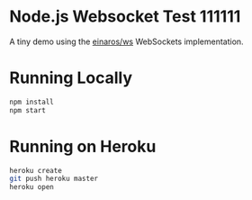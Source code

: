 # Node.js Websocket Test 111111

A tiny demo using the [einaros/ws](http://einaros.github.io/ws/) WebSockets implementation.

# Running Locally

``` bash
npm install
npm start
```

# Running on Heroku

``` bash
heroku create
git push heroku master
heroku open
```
